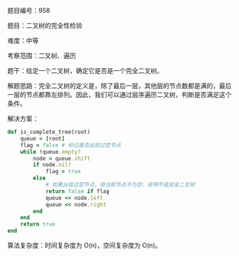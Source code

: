 题目编号：958

题目：二叉树的完全性检验

难度：中等

考察范围：二叉树、遍历

题干：给定一个二叉树，确定它是否是一个完全二叉树。

解题思路：完全二叉树的定义是，除了最后一层，其他层的节点数都是满的，最后一层的节点都靠左排列。因此，我们可以通过层序遍历二叉树，判断是否满足这个条件。

解决方案：

```ruby
def is_complete_tree(root)
    queue = [root]
    flag = false # 标记是否出现过空节点
    while !queue.empty?
        node = queue.shift
        if node.nil?
            flag = true
        else
            # 如果出现过空节点，但当前节点不为空，说明不是完全二叉树
            return false if flag
            queue << node.left
            queue << node.right
        end
    end
    return true
end
```

算法复杂度：时间复杂度为 O(n)，空间复杂度为 O(n)。